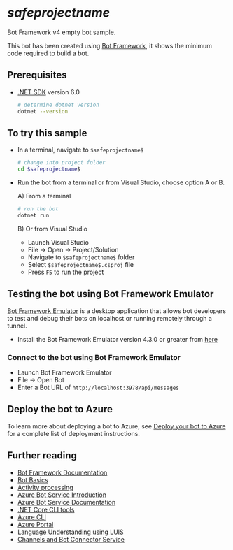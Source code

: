 ﻿# $safeprojectname$

Bot Framework v4 empty bot sample.

This bot has been created using [Bot Framework](https://dev.botframework.com), it shows the minimum code required to build a bot.

## Prerequisites

- [.NET SDK](https://dotnet.microsoft.com/download) version 6.0

  ```bash
  # determine dotnet version
  dotnet --version
  ```

## To try this sample

- In a terminal, navigate to `$safeprojectname$`

    ```bash
    # change into project folder
    cd $safeprojectname$
    ```

- Run the bot from a terminal or from Visual Studio, choose option A or B.

  A) From a terminal

  ```bash
  # run the bot
  dotnet run
  ```

  B) Or from Visual Studio

  - Launch Visual Studio
  - File -> Open -> Project/Solution
  - Navigate to `$safeprojectname$` folder
  - Select `$safeprojectname$.csproj` file
  - Press `F5` to run the project

## Testing the bot using Bot Framework Emulator

[Bot Framework Emulator](https://github.com/microsoft/botframework-emulator) is a desktop application that allows bot developers to test and debug their bots on localhost or running remotely through a tunnel.

- Install the Bot Framework Emulator version 4.3.0 or greater from [here](https://github.com/Microsoft/BotFramework-Emulator/releases)

### Connect to the bot using Bot Framework Emulator

- Launch Bot Framework Emulator
- File -> Open Bot
- Enter a Bot URL of `http://localhost:3978/api/messages`

## Deploy the bot to Azure

To learn more about deploying a bot to Azure, see [Deploy your bot to Azure](https://aka.ms/azuredeployment) for a complete list of deployment instructions.

## Further reading

- [Bot Framework Documentation](https://docs.botframework.com)
- [Bot Basics](https://docs.microsoft.com/azure/bot-service/bot-builder-basics?view=azure-bot-service-4.0)
- [Activity processing](https://docs.microsoft.com/en-us/azure/bot-service/bot-builder-concept-activity-processing?view=azure-bot-service-4.0)
- [Azure Bot Service Introduction](https://docs.microsoft.com/azure/bot-service/bot-service-overview-introduction?view=azure-bot-service-4.0)
- [Azure Bot Service Documentation](https://docs.microsoft.com/azure/bot-service/?view=azure-bot-service-4.0)
- [.NET Core CLI tools](https://docs.microsoft.com/en-us/dotnet/core/tools/?tabs=netcore2x)
- [Azure CLI](https://docs.microsoft.com/cli/azure/?view=azure-cli-latest)
- [Azure Portal](https://portal.azure.com)
- [Language Understanding using LUIS](https://docs.microsoft.com/en-us/azure/cognitive-services/luis/)
- [Channels and Bot Connector Service](https://docs.microsoft.com/en-us/azure/bot-service/bot-concepts?view=azure-bot-service-4.0)
